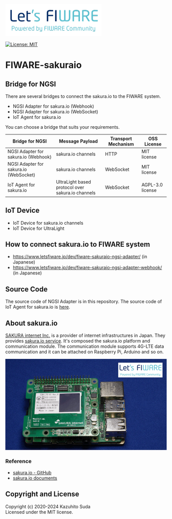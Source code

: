 [![Let's FIWARE Banner](https://github.com/lets-fiware/fiware-sakuraio/blob/gh-pages/images/lets-fiware-logo-non-free.png)](https://www.letsfiware.jp/)

[![License: MIT](https://img.shields.io/github/license/lets-fiware/fiware-sakuraio.svg)](https://opensource.org/licenses/MIT)

# FIWARE-sakuraio

## Bridge for NGSI

There are several bridges to connect the sakura.io to the FIWARE system.

- NGSI Adapter for sakura.io (Webhook)
- NGSI Adapter for sakura.io (WebSocket)
- IoT Agent for sakura.io

You can choose a bridge that suits your requirements.

| Bridge for NGSI                        | Message Payload                                   | Transport Mechanism | OSS License      |
| ---------------------------------------| ------------------------------------------------- | ------------------- | ---------------- |
| NGSI Adapter for sakura.io (Webhook)   | sakura.io channels                                | HTTP                | MIT license      |
| NGSI Adapter for sakura.io (WebSocket) | sakura.io channels                                | WebSocket           | MIT license      | 
| IoT Agent for sakura.io                | UltraLight based protocol over sakura.io channels | WebSocket           | AGPL-3.0 license |

## IoT Device

- IoT Device for sakura.io channels
- IoT Device for UltraLight

## How to connect sakura.io to FIWARE system

- https://www.letsfiware.jp/dev/fiware-sakuraio-ngsi-adapter/ (in Japanese)
- https://www.letsfiware.jp/dev/fiware-sakuraio-ngsi-adapter-webhook/ (in Japanese)

## Source Code

The source code of NGSI Adapter is in this repository. The source code of IoT Agent for sakura.io is
[here](https://github.com/lets-fiware/custom-iotagent-sakuraio).

## About sakura.io

[SAKURA internet Inc.](https://www.sakura.ad.jp/en/corporate/) is a provider of internet infrastructures in Japan.
They provides [sakura.io service](https://sakura.io/). It's composed the sakura.io platform and communication module.
The communication module supports 4G-LTE data communication and it can be attached on Raspberry Pi, Arduino and so on.

![](https://github.com/lets-fiware/fiware-sakuraio/blob/gh-pages/images/sakuraio-module-on-raspberrypi-non-free.png)

### Reference
-    [sakura.io - GitHub](https://github.com/sakuraio)
-    [sakura.io documents](https://sakura.io/docs/)

## Copyright and License

Copyright (c) 2020-2024 Kazuhito Suda<br>
Licensed under the MIT license.
